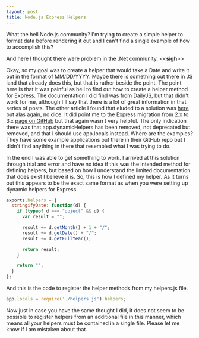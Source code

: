 ```yaml
---
layout: post
title: Node.js Express Helpers
---
```


What the hell Node.js community? I'm trying to create a simple helper to format data before rendering it out and I can't find a single example of how to accomplish this?

And here I thought there were problem in the .Net community. <<**sigh**>>

Okay, so my goal was to create a helper that would take a Date and write it out in the format of MM/DD/YYYY. Maybe there is something out there in JS land that already does this, but that is rather beside the point. The point here is that it was painful as hell to find out how to create a helper method for Express. The documentation I did find was from [DailyJS](http://dailyjs.com/2011/01/03/node-tutorial-8/), but that didn't work for me, although I'll say that there is a lot of great information in that series of posts. The other article I found that eluded to a solution was [here](http://nicolahibbert.com/migrating-to-expressjs-v3/) but alas again, no dice. It did point me to the Express migration from 2.x to 3.x [page on GitHub](https://github.com/visionmedia/express/wiki/Migrating-from-2.x-to-3.x) but that again wasn
t very helpful. The only indication there was that app.dynamicHelpers has been removed, not deprecated but removed, and that I should use app.locals instead. Where are the examples? They have some example applications out there in their GitHub repo but I didn't find anything in there that resembled what I was trying to do. 

In the end I was able to get something to work. I arrived at this solution through trial and error and have no idea if this was the intended method for defining helpers, but based on how I understand the limited documentation that does exist I believe it is. So, this is how I defined my helper. As it turns out this appears to be the exact same format as when you were setting up dynamic helpers for Express.

``` js
exports.helpers = {
  stringifyDate: function(d) {
    if (typeof d === "object" && d) {
      var result = "";

      result += d.getMonth() + 1 + "/";
      result += d.getDate() + "/";
      result += d.getFullYear();

      return result;
    }

    return "";    
  }
};
```

And this is the code to register the helper methods from my helpers.js file.

``` js
app.locals = require('./helpers.js').helpers;
```

Now just in case you have the same thought I did, it does not seem to be possible to register helpers from an additional file in this manner, which means all your helpers must be contained in a single file. Please let me know if I am mistaken about that.